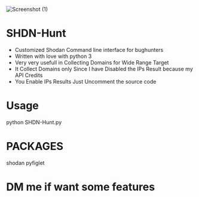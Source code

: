 


![Screenshot (1)](https://user-images.githubusercontent.com/51271019/150514162-305c175a-4cc6-4d96-bc14-1c9c98b586bc.png)



# SHDN-Hunt
* Customized Shodan Command line interface for bughunters 
* Written with love with python 3
* Very very usefull in Collecting Domains for Wide Range Target
* It Collect Domains only Since I have Disabled the IPs Result because my API Credits
* You Enable IPs Results Just Uncomment the source code  

# Usage
python SHDN-Hunt.py

# PACKAGES
shodan
pyfiglet

# DM me if want some features








